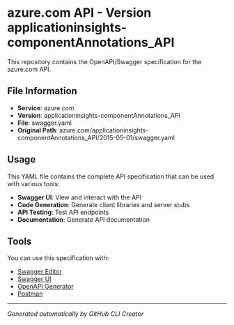 # azure.com API - Version applicationinsights-componentAnnotations_API

This repository contains the OpenAPI/Swagger specification for the azure.com API.

## File Information

- **Service**: azure.com
- **Version**: applicationinsights-componentAnnotations_API
- **File**: swagger.yaml
- **Original Path**: azure.com/applicationinsights-componentAnnotations_API/2015-05-01/swagger.yaml

## Usage

This YAML file contains the complete API specification that can be used with various tools:

- **Swagger UI**: View and interact with the API
- **Code Generation**: Generate client libraries and server stubs
- **API Testing**: Test API endpoints
- **Documentation**: Generate API documentation

## Tools

You can use this specification with:

- [Swagger Editor](https://editor.swagger.io/)
- [Swagger UI](https://swagger.io/tools/swagger-ui/)
- [OpenAPI Generator](https://openapi-generator.tech/)
- [Postman](https://www.postman.com/)

---

*Generated automatically by GitHub CLI Creator*
